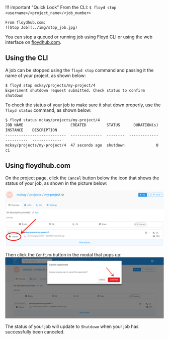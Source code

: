 !!! important "Quick Look"
    From the CLI:
    ```
    $ floyd stop <username>/<project_name>/<job_number>
    ```

    From floydhub.com:
    ![Stop Job](../img/stop_job.jpg)


You can stop a queued or running job using Floyd CLI or using the web interface
on [floydhub.com](https://www.floydhub.com).

## Using the CLI
A job can be stopped using the `floyd stop` command and passing it the name of
your project, as shown below:

```
$ floyd stop mckay/projects/my-project/4
Experiment shutdown request submitted. Check status to confirm shutdown
```

To check the status of your job to make sure it shut down properly, use the
`floyd status` command, as shown below:

```
$ floyd status mckay/projects/my-project/4
JOB NAME                     CREATED         STATUS      DURATION(s)  INSTANCE    DESCRIPTION
---------------------------  --------------  --------  -------------  ----------  -------------
mckay/projects/my-project/4  47 seconds ago  shutdown              0  c1
```

## Using floydhub.com
On the project page, click the `Cancel` button below the icon that shows the status of your job, as shown in the picture below:

![Stop Job](../img/stop_job.jpg)

Then click the `Confirm` button in the modal that pops up:
![Stop Job Confirm](../img/stop_job_modal.jpg)

The status of your job will update to `Shutdown` when your job has successfully
been canceled.
